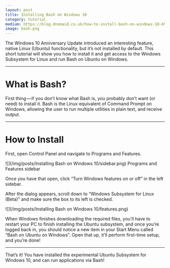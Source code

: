 ```yaml
---
layout: post
title: Installing Bash on Windows 10
category: tutorial
medium: https://blog.dnomaid.co.uk/how-to-install-bash-on-windows-10-69a9d6c09272
image: bash.png
---
```


The Windows 10 Anniversary Update introduced an interesting feature, native Linux (Ubuntu) functionality, but it’s not installed by default. This short tutorial will show you how to install it and get access to the Windows Subsystem for Linux and run Bash on Ubuntu on Windows.

---

# What is Bash?
First thing — if you don’t know what Bash is, you probably don’t want (or need) to install it. Bash is the Linux equivalent of Command Prompt on Windows, allowing the user to run multiple utilities in plain text, and receive output.

---

# How to Install

First, open Control Panel and navigate to Programs and Features.

![](/img/posts/Installing Bash on Windows 10/sidebar.png)
<span class="image-caption">Programs and Features sidebar</span>

Once you have that open, click “Turn Windows features on or off” in the left sidebar.

After the dialog appears, scroll down to “Windows Subsystem for Linux (Beta)” and make sure the box to its left is checked.

![](/img/posts/Installing Bash on Windows 10/features.png)

When Windows finishes downloading the required files, you’ll have to restart your PC to finish installing the Ubuntu subsystem, and once you’re logged back in, you should notice a new item in your Start Menu called “Bash on Ubuntu on Windows”. Open that up, it’ll perform first-time setup, and you’re done!

---

That’s it! You have installed the experimental Ubuntu Subsystem for Windows 10, and can run applications via Bash!
